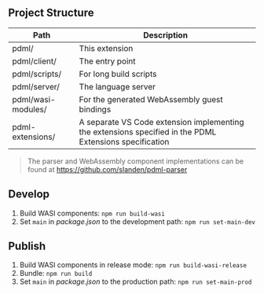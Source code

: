 ## Project Structure
|Path|Description|
|--|--|
|pdml/| This extension
|pdml/client/| The entry point
|pdml/scripts/| For long build scripts|
|pdml/server/| The language server|
|pdml/wasi-modules/| For the generated WebAssembly guest bindings|
|pdml-extensions/| A separate VS Code extension implementing the extensions specified in the PDML Extensions specification|

> The parser and WebAssembly component implementations can be found at https://github.com/slanden/pdml-parser

## Develop
1. Build WASI components: `npm run build-wasi`
2. Set `main` in *package.json* to the development path: `npm run set-main-dev`

## Publish
1. Build WASI components in release mode: `npm run build-wasi-release`
2. Bundle: `npm run build`
3. Set `main` in *package.json* to the production path: `npm run set-main-prod`
